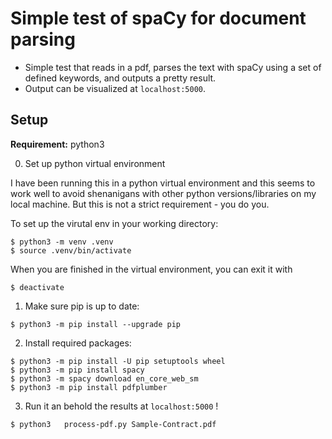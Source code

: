 # Simple test of spaCy for document parsing

* Simple test that reads in a pdf, parses the text with spaCy using a set of defined keywords, and outputs a pretty result.
* Output can be visualized at `localhost:5000`.


## Setup

**Requirement:** python3

0. Set up python virtual environment

I have been running this in a python virtual environment and this seems to work well to avoid shenanigans with other python versions/libraries on my local machine.
But this is not a strict requirement - you do you.


To set up the virutal env in your working directory:
```
$ python3 -m venv .venv
$ source .venv/bin/activate
```

When you are finished in the virtual environment, you can exit it with
```
$ deactivate
```

1. Make sure pip is up to date:
```
$ python3 -m pip install --upgrade pip
```


2. Install required packages:
```
$ python3 -m pip install -U pip setuptools wheel
$ python3 -m pip install spacy
$ python3 -m spacy download en_core_web_sm
$ python3 -m pip install pdfplumber
```

3. Run it an behold the results at `localhost:5000` !
```
$ python3	process-pdf.py Sample-Contract.pdf
```
